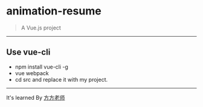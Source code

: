 # animation-resume

> A Vue.js project
--------------------------
## Use vue-cli
- npm install vue-cli -g
- vue webpack <your-project-name>
- cd src and replace it with my project.

-------------------------------
It's learned By [方方老师](https://github.com/jirengu-inc)


